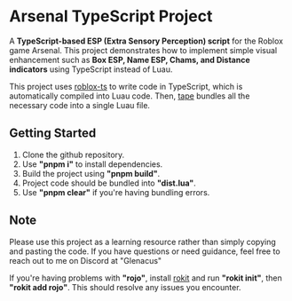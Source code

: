 # Arsenal TypeScript Project

A **TypeScript-based ESP (Extra Sensory Perception) script** for the Roblox game Arsenal. This project demonstrates how to implement simple visual enhancement such as **Box ESP, Name ESP, Chams, and Distance indicators** using TypeScript instead of Luau.

This project uses [roblox-ts](https://roblox-ts.com/) to write code in TypeScript, which is automatically compiled into Luau code. Then, [tape](https://github.com/belkworks/tape) bundles all the necessary code into a single Luau file.

## Getting Started

1. Clone the github repository.
2. Use **"pnpm i"** to install dependencies.
3. Build the project using **"pnpm build"**.
4. Project code should be bundled into **"dist.lua"**.
5. Use **"pnpm clear"** if you're having bundling errors.

## Note

Please use this project as a learning resource rather than simply copying and pasting the code.
If you have questions or need guidance, feel free to reach out to me on Discord at "Glenacus"

If you're having problems with **"rojo"**, install [rokit](https://github.com/rojo-rbx/rokit) and run **"rokit init"**, then **"rokit add rojo"**. This should resolve any issues you encounter.
